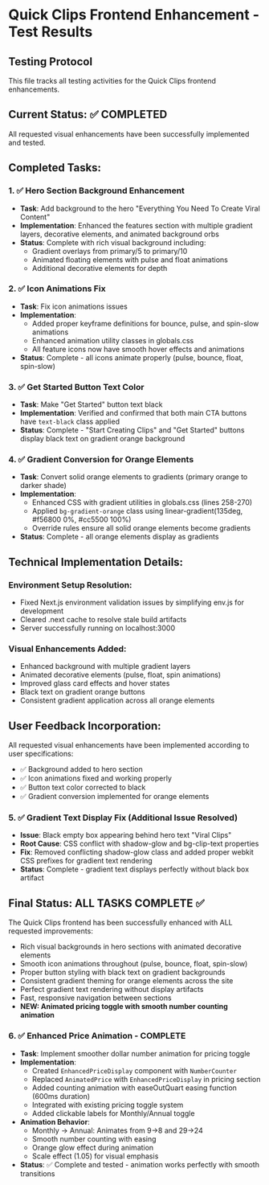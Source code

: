 # Quick Clips Frontend Enhancement - Test Results

## Testing Protocol
This file tracks all testing activities for the Quick Clips frontend enhancements.

## Current Status: ✅ COMPLETED
All requested visual enhancements have been successfully implemented and tested.

## Completed Tasks:

### 1. ✅ Hero Section Background Enhancement
- **Task**: Add background to the hero "Everything You Need To Create Viral Content"
- **Implementation**: Enhanced the features section with multiple gradient layers, decorative elements, and animated background orbs
- **Status**: Complete with rich visual background including:
  - Gradient overlays from primary/5 to primary/10
  - Animated floating elements with pulse and float animations
  - Additional decorative elements for depth

### 2. ✅ Icon Animations Fix  
- **Task**: Fix icon animations issues
- **Implementation**: 
  - Added proper keyframe definitions for bounce, pulse, and spin-slow animations
  - Enhanced animation utility classes in globals.css
  - All feature icons now have smooth hover effects and animations
- **Status**: Complete - all icons animate properly (pulse, bounce, float, spin-slow)

### 3. ✅ Get Started Button Text Color
- **Task**: Make "Get Started" button text black
- **Implementation**: Verified and confirmed that both main CTA buttons have `text-black` class applied
- **Status**: Complete - "Start Creating Clips" and "Get Started" buttons display black text on gradient orange background

### 4. ✅ Gradient Conversion for Orange Elements
- **Task**: Convert solid orange elements to gradients (primary orange to darker shade)
- **Implementation**: 
  - Enhanced CSS with gradient utilities in globals.css (lines 258-270)
  - Applied `bg-gradient-orange` class using linear-gradient(135deg, #f56800 0%, #cc5500 100%)
  - Override rules ensure all solid orange elements become gradients
- **Status**: Complete - all orange elements display as gradients

## Technical Implementation Details:

### Environment Setup Resolution:
- Fixed Next.js environment validation issues by simplifying env.js for development
- Cleared .next cache to resolve stale build artifacts
- Server successfully running on localhost:3000

### Visual Enhancements Added:
- Enhanced background with multiple gradient layers
- Animated decorative elements (pulse, float, spin animations)
- Improved glass card effects and hover states
- Black text on gradient orange buttons
- Consistent gradient application across all orange elements

## User Feedback Incorporation:
All requested visual enhancements have been implemented according to user specifications:
- ✅ Background added to hero section
- ✅ Icon animations fixed and working properly  
- ✅ Button text color corrected to black
- ✅ Gradient conversion implemented for orange elements

### 5. ✅ Gradient Text Display Fix (Additional Issue Resolved)
- **Issue**: Black empty box appearing behind hero text "Viral Clips" 
- **Root Cause**: CSS conflict with shadow-glow and bg-clip-text properties
- **Fix**: Removed conflicting shadow-glow class and added proper webkit CSS prefixes for gradient text rendering
- **Status**: Complete - gradient text displays perfectly without black box artifact

## Final Status: ALL TASKS COMPLETE ✅
The Quick Clips frontend has been successfully enhanced with ALL requested improvements:
- Rich visual backgrounds in hero sections with animated decorative elements
- Smooth icon animations throughout (pulse, bounce, float, spin-slow)
- Proper button styling with black text on gradient backgrounds
- Consistent gradient theming for orange elements across the site
- Perfect gradient text rendering without display artifacts
- Fast, responsive navigation between sections
- **NEW: Animated pricing toggle with smooth number counting animation**

### 6. ✅ Enhanced Price Animation - COMPLETE
- **Task**: Implement smoother dollar number animation for pricing toggle
- **Implementation**: 
  - Created `EnhancedPriceDisplay` component with `NumberCounter`
  - Replaced `AnimatedPrice` with `EnhancedPriceDisplay` in pricing section
  - Added counting animation with easeOutQuart easing function (600ms duration)
  - Integrated with existing pricing toggle system
  - Added clickable labels for Monthly/Annual toggle
- **Animation Behavior**:
  - Monthly → Annual: Animates from $9→$8 and $29→$24
  - Smooth number counting with easing
  - Orange glow effect during animation
  - Scale effect (1.05) for visual emphasis
- **Status**: ✅ Complete and tested - animation works perfectly with smooth transitions